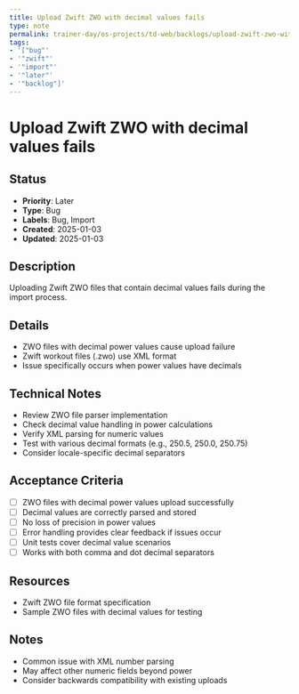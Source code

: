 ```yaml
---
title: Upload Zwift ZWO with decimal values fails
type: note
permalink: trainer-day/os-projects/td-web/backlogs/upload-zwift-zwo-with-decimal-values-fails
tags:
- '["bug"'
- '"zwift"'
- '"import"'
- '"later"'
- '"backlog"]'
---
```


# Upload Zwift ZWO with decimal values fails

## Status
- **Priority**: Later
- **Type**: Bug
- **Labels**: Bug, Import
- **Created**: 2025-01-03
- **Updated**: 2025-01-03

## Description
Uploading Zwift ZWO files that contain decimal values fails during the import process.

## Details
- ZWO files with decimal power values cause upload failure
- Zwift workout files (.zwo) use XML format
- Issue specifically occurs when power values have decimals

## Technical Notes
- Review ZWO file parser implementation
- Check decimal value handling in power calculations
- Verify XML parsing for numeric values
- Test with various decimal formats (e.g., 250.5, 250.0, 250.75)
- Consider locale-specific decimal separators

## Acceptance Criteria
- [ ] ZWO files with decimal power values upload successfully
- [ ] Decimal values are correctly parsed and stored
- [ ] No loss of precision in power values
- [ ] Error handling provides clear feedback if issues occur
- [ ] Unit tests cover decimal value scenarios
- [ ] Works with both comma and dot decimal separators

## Resources
- Zwift ZWO file format specification
- Sample ZWO files with decimal values for testing

## Notes
- Common issue with XML number parsing
- May affect other numeric fields beyond power
- Consider backwards compatibility with existing uploads
